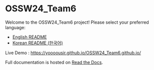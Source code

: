 # OSSW24_Team6

Welcome to the OSSW24_Team6 project! Please select your preferred language:

- [English README](README_en.md)
- [Korean README (한국어)](README_ko.md)

Live Demo :  https://yoooousir.github.io/OSSW24_Team6.github.io/

Full documentation is hosted on [Read the Docs](https://ossw24-team6githubio.readthedocs.io/).
